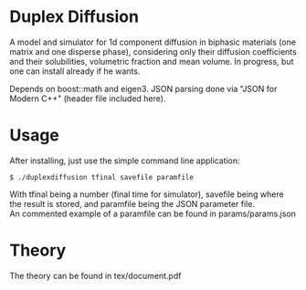 # Duplex Diffusion
A model and simulator for 1d component diffusion in biphasic materials (one matrix and one disperse phase),
considering only their diffusion coefficients and their solubilities,
volumetric fraction and mean volume. In progress, but one can install already if he wants.

Depends on boost::math and eigen3. JSON parsing done via "JSON for Modern C++" (header file included here).

# Usage
After installing, just use the simple command line application:

```
$ ./duplexdiffusion tfinal savefile paramfile
```

With tfinal being a number (final time for simulator),
savefile being where the result is stored,
and paramfile being the JSON parameter file.
\
An commented example of a paramfile can be found in params/params.json

# Theory
The theory can be found in tex/document.pdf